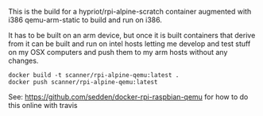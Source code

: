 This is the build for a hypriot/rpi-alpine-scratch container augmented
with i386 qemu-arm-static to build and run on i386.

It has to be built on an arm device, but once it is built containers
that derive from it can be built and run on intel hosts letting me
develop and test stuff on my OSX computers and push them to my arm
hosts without any changes.

    docker build -t scanner/rpi-alpine-qemu:latest .
    docker push scanner/rpi-alpine-qemu:latest

See: https://github.com/sedden/docker-rpi-raspbian-qemu for how to do
this online with travis
